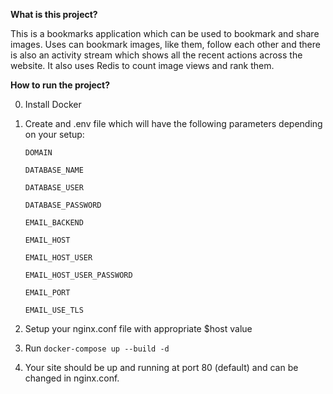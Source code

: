 
**What is this project?**

This is a bookmarks application which can be used to bookmark and share images.
Uses can bookmark images, like them, follow each other and there is also an activity stream which shows all the recent actions across the website. It also uses Redis to count image views and rank them.

**How to run the project?**

0. Install Docker
1. Create and .env file which will have the following parameters depending on your setup:
   
   ```
   DOMAIN
   
   DATABASE_NAME
   
   DATABASE_USER
   
   DATABASE_PASSWORD
   
   EMAIL_BACKEND
   
   EMAIL_HOST
   
   EMAIL_HOST_USER
   
   EMAIL_HOST_USER_PASSWORD
   
   EMAIL_PORT
   
   EMAIL_USE_TLS
   ```

2. Setup your nginx.conf file with appropriate $host value
3. Run `docker-compose up --build -d`
4. Your site should be up and running at port 80 (default) and can be changed in nginx.conf.


